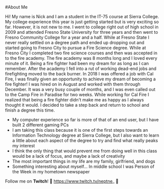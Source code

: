 #About Me
  
  Hi! My name is Nick and I am a student in the IT-75 course at Sierra College. My college experience this year is just getting started but is very exciting so far. However, it is not new to me. I went to college right out of high school in 2009 and attended Fresno State University for three years and then went to Fresno Community College for a year and a half. While at Fresno State I never really settled on a degree path and ended up dropping out and started going to Fresno City to pursue a Fire Science degree. While at Fresno City I completed two fire science courses and then was accepted in to the fire academy. The fire academy was 8 months long and I loved every minute of it. Being a fire fighter had been my dream for as long as I can remember. After the academy I fell into a rut of working dead-end jobs and firefighting moved to the back burner. In 2018 I was offered a job with Cal Fire, I was finally given an opportunity to achieve my dream of becoming a fire fighter! I was hired on in August and worked with them through December. It was a very busy couple of months, and I was even called out to the Camp Fire in Paradise for two weeks. While working for Cal Fire I realized that being a fire fighter didn't make me as happy as I always thought it would. I decided to take a step back and return to school and finish a degree this time. 

 * My computer experience so far is more of that of an end user, but I have built 2 different gaming PCs
 * I am taking this class because it is one of the first steps towards an Information Technology degree at Sierra College, but I also want     to learn a little about each aspect of the degree to try and find what really peaks my interest
 * I think the only thing that would prevent me from doing well in this class would be a lack of focus, and maybe a lack of creativity
 * The most important things in my life are my family, girlfriend, and dogs
 * Something interesting about myself... In middle school I was Person of the Week in my hometown newspaper
 
 Follow me on **Twitch**! :trident: https://www.twitch.tv/neptne_ :trident:
